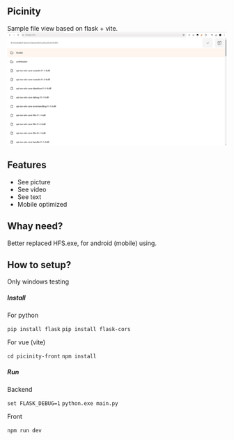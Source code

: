 ## Picinity
Sample file view based on flask + vite.
![Program previw](https://github.com/treeloys/picinity/blob/main/docs/Screenshot_1.jpg?raw=true)
## Features
* See picture
* See video
* See text
* Mobile optimized
## Whay need?
Better replaced HFS.exe, for android (mobile) using.
## How to setup?
Only windows testing
##### Install
For python

`pip install flask`
`pip install flask-cors`

For vue (vite)

`cd picinity-front`
`npm install`
##### Run
Backend

`set FLASK_DEBUG=1`
`python.exe main.py `

Front

`npm run dev`
